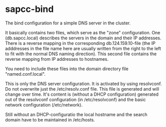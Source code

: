 # sapcc-bind

The bind configuration for a simple DNS server in the cluster. 

It basically contains two files, which serve as the "zone" configuration. One (db.sapcc.local) describes the servers in the domain and their IP addresses. There is a reverse mapping in the corresponding db.124.159.10-file (the IP adddresses in the file name here are usually written from the right to the left to fit with the normal DNS naming direction). This second file contains the reverse mapping from IP addresses to hostnames. 

You need to include these files into the domain directory file "named.conf.local". 

This is only the DNS server configuration. It is activated by using resolvconf. Do not overwrite just the /etc/resolv.conf file. This file is generated and will change over time. It's content is (without a DHCP configuration) generated out of the resolvconf configuration (in /etc/resolvconf) and the basic network configuration (/etc/network).

Still without an DHCP-configuratio the local hostname and the search domain have to be maintained in /etc/hosts.
